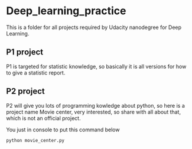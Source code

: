 # Deep_learning_practice

This is a folder for all projects required by Udacity nanodegree for Deep Learning.

## P1 project 
P1 is targeted for statistic knowledge, so basically it is all versions for how to give a statistic report.

## P2 project

P2 will give you lots of programming kowledge about python, so here is a project name Movie center, very interested, so share with all about that, which is not an official project.

You just in console to put this command below
```
python movie_center.py
```

